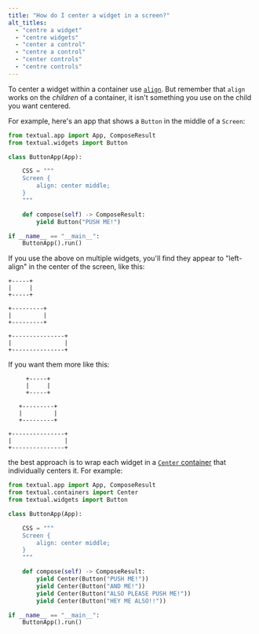 ```yaml
---
title: "How do I center a widget in a screen?"
alt_titles:
  - "centre a widget"
  - "centre widgets"
  - "center a control"
  - "centre a control"
  - "center controls"
  - "centre controls"
---
```


To center a widget within a container use
[`align`](https://textual.textualize.io/styles/align/). But remember that
`align` works on the *children* of a container, it isn't something you use
on the child you want centered.

For example, here's an app that shows a `Button` in the middle of a
`Screen`:

```python
from textual.app import App, ComposeResult
from textual.widgets import Button

class ButtonApp(App):

    CSS = """
    Screen {
        align: center middle;
    }
    """

    def compose(self) -> ComposeResult:
        yield Button("PUSH ME!")

if __name__ == "__main__":
    ButtonApp().run()
```

If you use the above on multiple widgets, you'll find they appear to
"left-align" in the center of the screen, like this:

```
+-----+
|     |
+-----+

+---------+
|         |
+---------+

+---------------+
|               |
+---------------+
```

If you want them more like this:

```
     +-----+
     |     |
     +-----+

   +---------+
   |         |
   +---------+

+---------------+
|               |
+---------------+
```

the best approach is to wrap each widget in a [`Center`
container](https://textual.textualize.io/api/containers/#textual.containers.Center)
that individually centers it. For example:

```python
from textual.app import App, ComposeResult
from textual.containers import Center
from textual.widgets import Button

class ButtonApp(App):

    CSS = """
    Screen {
        align: center middle;
    }
    """

    def compose(self) -> ComposeResult:
        yield Center(Button("PUSH ME!"))
        yield Center(Button("AND ME!"))
        yield Center(Button("ALSO PLEASE PUSH ME!"))
        yield Center(Button("HEY ME ALSO!!"))

if __name__ == "__main__":
    ButtonApp().run()
```
